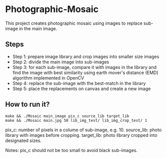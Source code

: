 # Photographic-Mosaic
This project creates photographic mosaic using images to replace sub-image in the main image.
## Steps
- Step 1: prepare image library and crop images into smaller size images
- Step 2: divide the main image into sub-images
- Step 3: for each sub-image, compare it with images in the library and find the image with best similarity using earth mover's distance (EMD) algorithm implemented in OpenCV
- Step 4: replace the sub-image with the best-match in the library
- Step 5: place the replacements on canvas and create a new image
## How to run it?
```
make && ./Mosaic main_image pix_c source_lib target_lib
make && ./Mosaic main.jpg 50 lib_img_test/ lib_img_crop_test/ 1

```
pix_c: number of pixels in a colume of sub-image, e.g. 10.
source_lib: photo library with images before cropping.
target_lib: photo library cropped into designated sizes.

Notes: pix_c should not be too small to avoid black sub-images.

